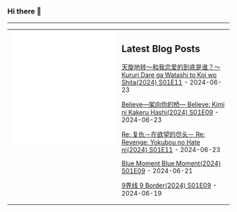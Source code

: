 ### Hi there 👋

<!--
**etng/etng** is a ✨ _special_ ✨ repository because its `README.md` (this file) appears on your GitHub profile.

Here are some ideas to get you started:

- 🔭 I’m currently working on ...
- 🌱 I’m currently learning ...
- 👯 I’m looking to collaborate on ...
- 🤔 I’m looking for help with ...
- 💬 Ask me about ...
- 📫 How to reach me: ...
- 😄 Pronouns: ...
- ⚡ Fun fact: ...
-->


---

<table>
<tr>
<td valign="top" width="50%">
<img src="metrics.svg" alt="Metric" />
</td>
<td valign="top" width="50%">

## Latest Blog Posts
<!-- blog start -->
[天旋地转〜和我恋爱的到底是谁？〜 Kururi Dare ga Watashi to Koi wo Shita(2024) S01E11](http://www.fanxinzhui.com/rr/2559#S01E11) - 2024-06-23

[Believe―架向你的桥― Believe: Kimi ni Kakeru Hashi(2024) S01E09](http://www.fanxinzhui.com/rr/2569#S01E09) - 2024-06-23

[Re: 复仇－在欲望的尽头－ Re: Revenge: Yokubou no Hate ni(2024) S01E11](http://www.fanxinzhui.com/rr/2561#S01E11) - 2024-06-23

[Blue Moment Blue Moment(2024) S01E09](http://www.fanxinzhui.com/rr/2568#S01E09) - 2024-06-21

[9界线 9 Border(2024) S01E09](http://www.fanxinzhui.com/rr/2567#S01E09) - 2024-06-19
<!-- blog end -->

</td></tr></table>

